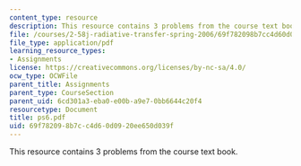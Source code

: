 ```yaml
---
content_type: resource
description: This resource contains 3 problems from the course text book.
file: /courses/2-58j-radiative-transfer-spring-2006/69f782098b7cc4d60d0920ee650d039f_ps6.pdf
file_type: application/pdf
learning_resource_types:
- Assignments
license: https://creativecommons.org/licenses/by-nc-sa/4.0/
ocw_type: OCWFile
parent_title: Assignments
parent_type: CourseSection
parent_uid: 6cd301a3-eba0-e00b-a9e7-0bb6644c20f4
resourcetype: Document
title: ps6.pdf
uid: 69f78209-8b7c-c4d6-0d09-20ee650d039f
---
```

This resource contains 3 problems from the course text book.